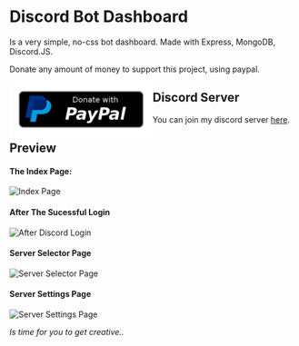 # Discord Bot Dashboard
Is a very simple, no-css bot dashboard.
Made with Express, MongoDB, Discord.JS.

Donate any amount of money to support this project, using paypal.

<a href="https://paypal.me/mraugu"><img width="50%" align="left" src="https://github.com/MrAugu/MrAugu/blob/master/donate.png"></a>



## Discord Server

You can join my discord server [here](https://discord.gg/rk7cVyk).

## Preview

#### The Index Page:

![Index Page](https://github.com/MrAugu/simple-discordjs-dashboard/blob/master/preview/assets/index_page.png?raw=true)

#### After The Sucessful Login

![After Discord Login](https://github.com/MrAugu/simple-discordjs-dashboard/blob/master/preview/assets/after_discord_login.png?raw=true)

#### Server Selector Page

![Server Selector Page](https://github.com/MrAugu/simple-discordjs-dashboard/blob/master/preview/assets/server_selector_mod.png?raw=true)

#### Server Settings Page

![Server Settings Page](https://github.com/MrAugu/simple-discordjs-dashboard/blob/master/preview/assets/server_settings.png?raw=true)



*Is time for you to get creative..*

